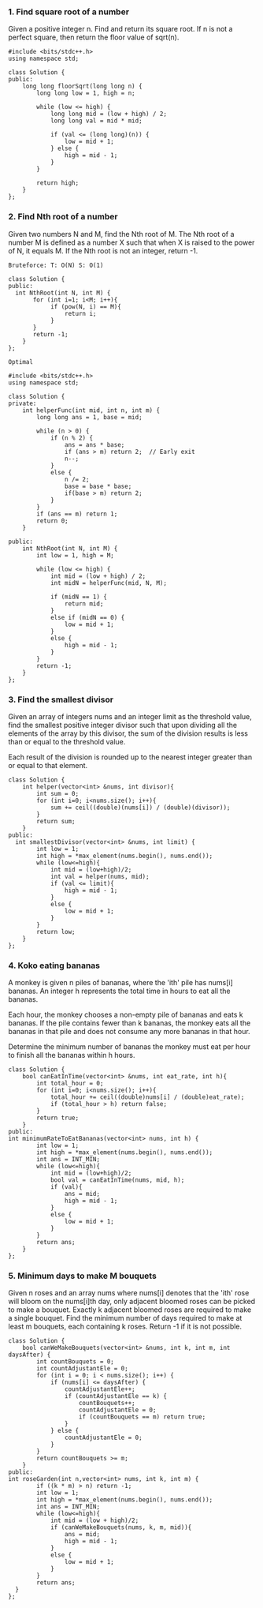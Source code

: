 ### 1. Find square root of a number
Given a positive integer n. Find and return its square root. If n is not a perfect square, then return the floor value of sqrt(n).

```
#include <bits/stdc++.h>
using namespace std;

class Solution {
public:
    long long floorSqrt(long long n) {
        long long low = 1, high = n;
        
        while (low <= high) {
            long long mid = (low + high) / 2;
            long long val = mid * mid;
            
            if (val <= (long long)(n)) {
                low = mid + 1;
            } else {
                high = mid - 1;
            }
        }
        
        return high;
    }
};
```

### 2. Find Nth root of a number
Given two numbers N and M, find the Nth root of M. The Nth root of a number M is defined as a number X such that when X is raised to the power of N, it equals M. If the Nth root is not an integer, return -1.

```
Bruteforce: T: O(N) S: O(1)
```

```
class Solution {
public:
  int NthRoot(int N, int M) {
       for (int i=1; i<M; i++){
            if (pow(N, i) == M){
                return i;
            }
       }
       return -1;
    }
};
```

```
Optimal
```

```
#include <bits/stdc++.h>
using namespace std;

class Solution {
private:
    int helperFunc(int mid, int n, int m) {
        long long ans = 1, base = mid;
        
        while (n > 0) {
            if (n % 2) {
                ans = ans * base;
                if (ans > m) return 2;  // Early exit
                n--;
            } 
            else {
                n /= 2;
                base = base * base;
                if(base > m) return 2;
            }
        }
        if (ans == m) return 1;
        return 0;
    }
 
public:
    int NthRoot(int N, int M) {
        int low = 1, high = M;
        
        while (low <= high) {
            int mid = (low + high) / 2;
            int midN = helperFunc(mid, N, M);
            
            if (midN == 1) {                
                return mid;
            } 
            else if (midN == 0) {
                low = mid + 1;
            } 
            else {
                high = mid - 1;
            }
        }
        return -1;
    }
};
```

### 3. Find the smallest divisor
Given an array of integers nums and an integer limit as the threshold value, find the smallest positive integer divisor such that upon dividing all the elements of the array by this divisor, the sum of the division results is less than or equal to the threshold value.

Each result of the division is rounded up to the nearest integer greater than or equal to that element.

```
class Solution {
    int helper(vector<int> &nums, int divisor){
        int sum = 0;
        for (int i=0; i<nums.size(); i++){
            sum += ceil((double)(nums[i]) / (double)(divisor));
        }
        return sum;
    }
public:
  int smallestDivisor(vector<int> &nums, int limit) {
        int low = 1;
        int high = *max_element(nums.begin(), nums.end());
        while (low<=high){
            int mid = (low+high)/2;
            int val = helper(nums, mid);
            if (val <= limit){
                high = mid - 1;
            }
            else {
                low = mid + 1;
            }
        }  
        return low;
    }
};
```

### 4. Koko eating bananas
A monkey is given n piles of bananas, where the 'ith' pile has nums[i] bananas. An integer h represents the total time in hours to eat all the bananas.

Each hour, the monkey chooses a non-empty pile of bananas and eats k bananas. If the pile contains fewer than k bananas, the monkey eats all the bananas in that pile and does not consume any more bananas in that hour.

Determine the minimum number of bananas the monkey must eat per hour to finish all the bananas within h hours.

```
class Solution {
    bool canEatInTime(vector<int> &nums, int eat_rate, int h){
        int total_hour = 0;
        for (int i=0; i<nums.size(); i++){
            total_hour += ceil((double)nums[i] / (double)eat_rate);
            if (total_hour > h) return false;
        }
        return true;
    }
public:
int minimumRateToEatBananas(vector<int> nums, int h) {
        int low = 1;
        int high = *max_element(nums.begin(), nums.end());
        int ans = INT_MIN;
        while (low<=high){
            int mid = (low+high)/2;
            bool val = canEatInTime(nums, mid, h);
            if (val){
                ans = mid;
                high = mid - 1;
            }
            else {
                low = mid + 1;
            }
        }
        return ans;
    }
};
```

### 5. Minimum days to make M bouquets
Given n roses and an array nums where nums[i] denotes that the 'ith' rose will bloom on the nums[i]th day, only adjacent bloomed roses can be picked to make a bouquet. Exactly k adjacent bloomed roses are required to make a single bouquet. Find the minimum number of days required to make at least m bouquets, each containing k roses. Return -1 if it is not possible.

```
class Solution {
    bool canWeMakeBouquets(vector<int> &nums, int k, int m, int daysAfter) {
        int countBouquets = 0;
        int countAdjustantEle = 0;
        for (int i = 0; i < nums.size(); i++) {
            if (nums[i] <= daysAfter) {
                countAdjustantEle++;
                if (countAdjustantEle == k) { 
                    countBouquets++;
                    countAdjustantEle = 0; 
                    if (countBouquets == m) return true; 
                }
            } else {
                countAdjustantEle = 0; 
            }
        }
        return countBouquets >= m;
    }
public:
int roseGarden(int n,vector<int> nums, int k, int m) {
        if ((k * m) > n) return -1;
        int low = 1;
        int high = *max_element(nums.begin(), nums.end());
        int ans = INT_MIN;
        while (low<=high){
            int mid = (low + high)/2;
            if (canWeMakeBouquets(nums, k, m, mid)){
                ans = mid;
                high = mid - 1;
            }
            else {
                low = mid + 1;
            }
        } 
        return ans;
  }
};
```
